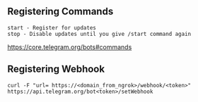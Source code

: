 ## Registering Commands

```
start - Register for updates
stop - Disable updates until you give /start command again
```

https://core.telegram.org/bots#commands

## Registering Webhook

`curl -F "url= https://<domain_from_ngrok>/webhook/<token>" https://api.telegram.org/bot<token>/setWebhook`